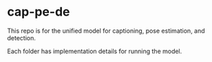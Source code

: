 # cap-pe-de

This repo is for the unified model for captioning, pose estimation, and detection.

Each folder has implementation details for running the model.
